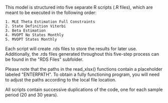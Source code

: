 This model is structured into five separate R scripts (.R files), which are meant to be executed in the following order:

    1. MLE Theta Estimation Full Constraints
    2. State Definition Viterbi
    3. Beta Estimation
    4. MVOPT No States Monthly
    5. MVOPT States Monthly

Each script will create .rds files to store the results for later use. 
Additionally, the .rds files generated throughout this five-step process can be found in the "RDS Files" subfolder.

Please note that the paths in the read_xlsx() functions contain a placeholder labeled "ENTERPATH". 
To obtain a fully functioning program, you will need to adjust the paths according to the local file location.

All scripts contain successive duplications of the code, one for each sample period (20 and 30 years).
